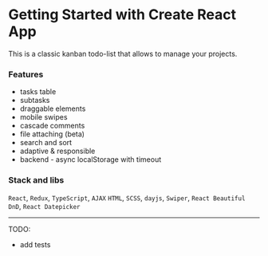 # Getting Started with Create React App

This is a classic kanban todo-list that allows to manage your projects.

### Features
- tasks table
- subtasks
- draggable elements
- mobile swipes
- cascade comments
- file attaching (beta)
- search and sort
- adaptive & responsible
- backend - async localStorage with timeout

### Stack and libs
`React`, `Redux`, `TypeScript`, `AJAX` `HTML`, `SCSS`, `dayjs`, `Swiper`, `React Beautiful DnD`, `React Datepicker`


---

TODO:
- add tests
